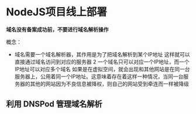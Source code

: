 # NodeJS项目线上部署

**域名没有备案成功前，不要进行域名解析操作**

概念：
* 域名需要一个域名解析器，其作用是为了把域名解析到某个IP地址
      这样就可以直接通过域名访问到对应的服务器
2 一个域名只可以对应一个IP地址，而一个IP地址可以对应多个域名
      如果是在虚拟空间，就会出现和其他网站是在同一台服务器上，公用着同一个IP地址。这意味着存在着这样一种情况，当同一台服务器的其他的网站因为不良信息被降权，则自己的网站受到牵连而一样被降级

## 利用 DNSPod 管理域名解析

